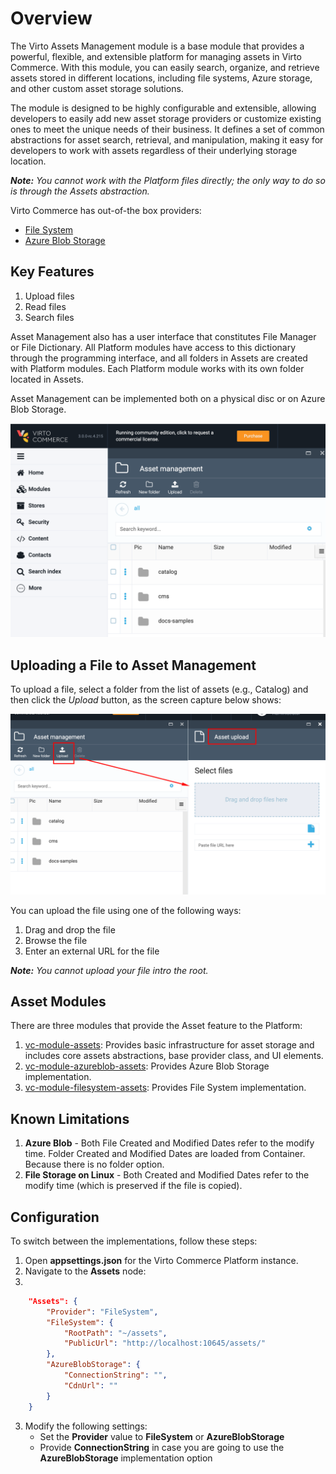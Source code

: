 # Overview

The Virto Assets Management module is a base module that provides a powerful, flexible, and extensible platform for managing assets in Virto Commerce. 
With this module, you can easily search, organize, and retrieve assets stored in different locations, including file systems, Azure storage, and other custom asset storage solutions.

The module is designed to be highly configurable and extensible, allowing developers to easily add new asset storage providers or customize existing ones to meet the unique needs of their business. It defines a set of common abstractions for asset search, retrieval, and manipulation, making it easy for developers to work with assets regardless of their underlying storage location.

***Note:*** *You cannot work with the Platform files directly; the only way to do so is through the Assets abstraction.*

Virto Commerce has out-of-the box providers:
* [File System](https://github.com/VirtoCommerce/vc-module-filesystem-assets)
* [Azure Blob Storage](https://github.com/VirtoCommerce/vc-module-azureblob-assets)

## Key Features
1. Upload files
2. Read files
3. Search files

Asset Management also has a user interface that constitutes File Manager or File Dictionary. All Platform modules have access to this dictionary through the programming interface, and all folders in Assets are created with Platform modules.
Each Platform module works with its own folder located in Assets.

Asset Management can be implemented both on a physical disc or on Azure Blob Storage.

![Assets](media/screen-assets.png)

## Uploading a File to Asset Management

To upload a file, select a folder from the list of assets (e.g., Catalog) and then click the *Upload* button, as the screen capture below shows:

![Upload file](media/screen-upload-file.png)

You can upload the file using one of the following ways:

1. Drag and drop the file
1. Browse the file
1. Enter an external URL for the file

***Note:*** *You cannot upload your file intro the root.*

## Asset Modules

There are three modules that provide the Asset feature to the Platform:

1. [vc-module-assets](https://github.com/VirtoCommerce/vc-module-assets): Provides basic infrastructure for asset storage and includes core assets abstractions, base provider class, and UI elements.
2. [vc-module-azureblob-assets](https://github.com/VirtoCommerce/vc-module-azureblob-assets): Provides Azure Blob Storage implementation.
3. [vc-module-filesystem-assets](https://github.com/VirtoCommerce/vc-module-filesystem-assets): Provides File System implementation.

## Known Limitations
1. **Azure Blob** - Both File Created and Modified Dates refer to the modify time. Folder Created and Modified Dates are loaded from Container. Because there is no folder option.
2. **File Storage on Linux** - Both Created and Modified Dates refer to the modify time (which is preserved if the file is copied).


## Configuration

To switch between the implementations, follow these steps:

1. Open **appsettings.json** for the Virto Commerce Platform instance.
2. Navigate to the **Assets** node:
3. 
```json
    "Assets": {
        "Provider": "FileSystem",
        "FileSystem": {
            "RootPath": "~/assets",
            "PublicUrl": "http://localhost:10645/assets/"
        },
        "AzureBlobStorage": {
            "ConnectionString": "",
            "CdnUrl": ""
        }
    }
```
3. Modify the following settings:
    - Set the **Provider** value to **FileSystem** or **AzureBlobStorage**
    - Provide **ConnectionString** in case you are going to use the **AzureBlobStorage** implementation option
